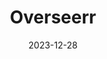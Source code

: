 ---
title: Overseerr
date: 2023-12-28
last_modified_at:
categories: [AAR Stack]
tags: [automation, management, media, install-guide, container]
---